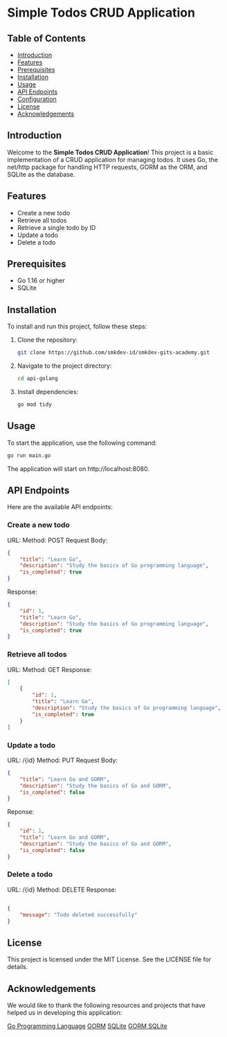 # Simple Todos CRUD Application

## Table of Contents
- [Introduction](#introduction)
- [Features](#features)
- [Prerequisites](#prerequisites)
- [Installation](#installation)
- [Usage](#usage)
- [API Endpoints](#api-endpoints)
- [Configuration](#configuration)
- [License](#license)
- [Acknowledgements](#acknowledgements)

## Introduction
Welcome to the **Simple Todos CRUD Application**! This project is a basic implementation of a CRUD application for managing todos. It uses Go, the net/http package for handling HTTP requests, GORM as the ORM, and SQLite as the database.

## Features
- Create a new todo
- Retrieve all todos
- Retrieve a single todo by ID
- Update a todo
- Delete a todo

## Prerequisites
- Go 1.16 or higher
- SQLite

## Installation
To install and run this project, follow these steps:

1. Clone the repository:
    ```bash
    git clone https://github.com/smkdev-id/smkdev-gits-academy.git
    ```

2. Navigate to the project directory:
    ```bash
    cd api-golang
    ```

3. Install dependencies:
    ```bash
    go mod tidy
    ```

## Usage
To start the application, use the following command:

```bash
go run main.go
```

The application will start on http://localhost:8080.

## API Endpoints
Here are the available API endpoints:

### Create a new todo
URL: 
Method: POST
Request Body:

```json
{
    "title": "Learn Go",
    "description": "Study the basics of Go programming language",
    "is_completed": true
}
```

Response:

```json
{
    "id": 1,
    "title": "Learn Go",
    "description": "Study the basics of Go programming language",
    "is_completed": true
}
```
### Retrieve all todos
URL: 
Method: GET
Response:

```json
[
    {
        "id": 1,
        "title": "Learn Go",
        "description": "Study the basics of Go programming language",
        "is_completed": true
    }
]
```

### Update a todo
URL: /{id}
Method: PUT
Request Body:
```json
{
    "title": "Learn Go and GORM",
    "description": "Study the basics of Go and GORM",
    "is_completed": false
}
```
Reponse:
```json
{
    "id": 1,
    "title": "Learn Go and GORM",
    "description": "Study the basics of Go and GORM",
    "is_completed": false
}
```

### Delete a todo
URL: /{id}
Method: DELETE
Response:
```json

{
    "message": "Todo deleted successfully"
}
```

## License
This project is licensed under the MIT License. See the LICENSE file for details.

## Acknowledgements
We would like to thank the following resources and projects that have helped us in developing this application:

[Go Programming Language](https://go.dev)
[GORM](https://gorm.io/)
[SQLite](https://www.sqlite.org/)
[GORM SQLite](https://pkg.go.dev/gorm.io/driver/sqlite)
